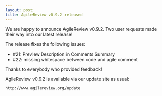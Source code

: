 ```yaml
---
layout: post
title: AgileReview v0.9.2 released
---
```


We are happy to announce AgileReview v0.9.2. Two user requests made their way into our latest release!
<!--more-->
The release fixes the following issues:

* #21: Preview Description in Comments Summary
* #22: missing whitespace between code and agile comment

Thanks to everybody who provided feedback!

AgileReview v0.9.2 is available via our update site as usual:
```
http://www.agilereview.org/update
```